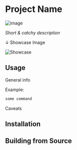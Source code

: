 # Project Name

![image](https://img.shields.io/badge/Clojure-5881D8?style=for-the-badge&logo=clojure&logoColor=white)

*Short & catchy description*

↓ Showcase Image

![Showcase](https://user-images.githubusercontent.com/82055622/209588571-310b3e87-a39f-4baf-b2bd-7a9348dccd44.png)

## Usage

General info

Example:
```sh
some command
```

Caveats

## Installation

## Building from Source
